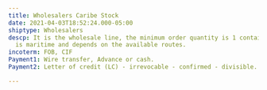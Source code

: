 ```yaml
---
title: Wholesalers Caribe Stock
date: 2021-04-03T18:52:24.000-05:00
shiptype: Wholesalers
descp: It is the wholesale line, the minimum order quantity is 1 container, its shipping
  is maritime and depends on the available routes.
incoterm: FOB, CIF
Payment1: Wire transfer, Advance or cash.
Payment2: Letter of credit (LC) - irrevocable - confirmed - divisible.

---
```


